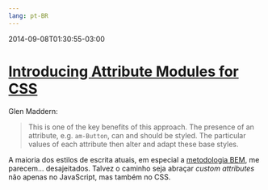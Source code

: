 ```yaml
---
lang: pt-BR
---
```


2014-09-08T01:30:55-03:00
# [Introducing Attribute Modules for CSS](http://glenmaddern.com/articles/introducing-am-css)

Glen Maddern:

> This is one of the key benefits of this approach. The presence of an attribute, e.g. `am-Button`, can and should be styled. The particular values of each attribute then alter and adapt these base styles.

A maioria dos estilos de escrita atuais, em especial a [metodologia BEM](http://bem.info/), me parecem... desajeitados. Talvez o caminho seja abraçar _custom attributes_ não apenas no JavaScript, mas também no CSS.
